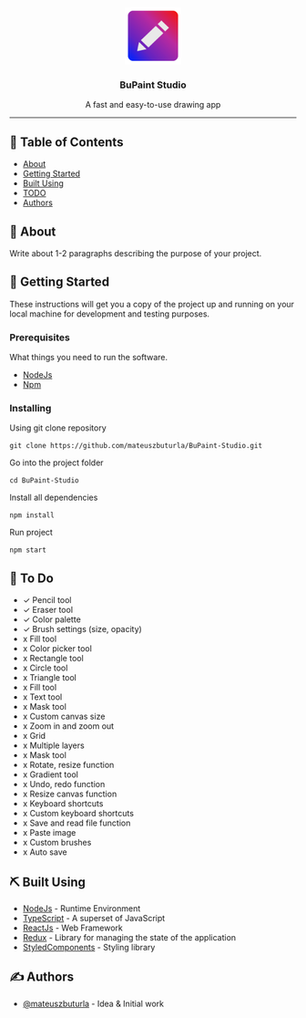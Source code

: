 <p align="center">
  <a href="" rel="noopener">
 <img src="icon.png?raw=true" height="100px"/></a>
</p>

<h3 align="center">BuPaint Studio</h3>

<p align="center"> A fast and easy-to-use drawing app
    <br> 
</p>

---

## 📝 Table of Contents

- [About](#about)
- [Getting Started](#getting_started)
- [Built Using](#built_using)
- [TODO](../TODO.md)
- [Authors](#authors)

## 🧐 About <a name = "about"></a>

Write about 1-2 paragraphs describing the purpose of your project.

## 🏁 Getting Started <a name = "getting_started"></a>

These instructions will get you a copy of the project up and running on your local machine for development and testing purposes.

### Prerequisites

What things you need to run the software.

- [NodeJs](https://nodejs.org/en/)
- [Npm](https://www.npmjs.com)

### Installing

Using git clone repository

```
git clone https://github.com/mateuszbuturla/BuPaint-Studio.git
```

Go into the project folder

```
cd BuPaint-Studio
```

Install all dependencies

```
npm install
```

Run project

```
npm start
```

## 📝 To Do <a name = "to_do"></a>

- ✓ Pencil tool
- ✓ Eraser tool
- ✓ Color palette
- ✓ Brush settings (size, opacity)
- x Fill tool
- x Color picker tool
- x Rectangle tool
- x Circle tool
- x Triangle tool
- x Fill tool
- x Text tool
- x Mask tool
- x Custom canvas size
- x Zoom in and zoom out
- x Grid
- x Multiple layers
- x Mask tool
- x Rotate, resize function
- x Gradient tool
- x Undo, redo function
- x Resize canvas function
- x Keyboard shortcuts
- x Custom keyboard shortcuts
- x Save and read file function
- x Paste image
- x Custom brushes
- x Auto save

## ⛏️ Built Using <a name = "built_using"></a>

- [NodeJs](https://nodejs.org/en/) - Runtime Environment
- [TypeScript](https://www.typescriptlang.org) - A superset of JavaScript
- [ReactJs](https://reactjs.org) - Web Framework
- [Redux](https://redux.js.org) - Library for managing the state of the application
- [StyledComponents](https://styled-components.com) - Styling library

## ✍️ Authors <a name = "authors"></a>

- [@mateuszbuturla](https://github.com/mateuszbuturla) - Idea & Initial work
